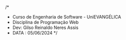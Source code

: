 /*
* Curso de Engenharia de Software - UniEVANGÉLICA
* Disciplina de Programação Web
* Dev: Gilso Reinaldo Neres Assis
* DATA : 05/06/2024
*/
